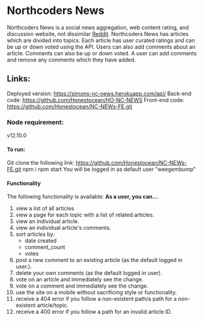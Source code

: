 # Northcoders News

Northcoders News is a social news aggregation, web content rating, and discussion website, not dissimilar [Reddit](https://www.reddit.com/).
Northcoders News has articles which are divided into topics. Each article has user curated ratings and can be up or down voted using the API. Users can also add comments about an article. Comments can also be up or down voted. A user can add comments and remove any comments which they have added.
## Links:
Deployed version: https://simons-nc-news.herokuapp.com/api/
Back-end code: https://github.com/Honestocean/HO-NC-NEWS
Front-end code: https://github.com/Honestocean/NC-NEWs-FE.git
### Node requirement:
v12.10.0
#### To run:
Git clone the following link: https://github.com/Honestocean/NC-NEWs-FE.git
npm i
npm start
You will be logged in as default user "weegembump"
#### Functionality
The following functionality is available:
**As a user, you can...**
1. view a list of all articles
2. view a page for each topic with a list of related articles.
3. view an individual article.
4. view an individual article's comments.
5. sort articles by:
   - date created
   - comment_count
   - votes
6. post a new comment to an existing article (as the default logged in user.).
7. delete your own comments (as the default logged in user).
8. vote on an article and immediately see the change.
9. vote on a comment and immediately see the change.
10. use the site on a mobile without sacrificing style or functionality.
11. receive a 404 error if you follow a non-existent path/a path for a non-existent article/topic.
12. receive a 400 error if you follow a path for an invalid article ID.

